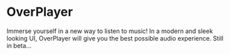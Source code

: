 # OverPlayer
Immerse yourself in a new way to listen to music! In a modern and sleek looking UI, OverPlayer will give you the best possible audio experience. Still in beta...
